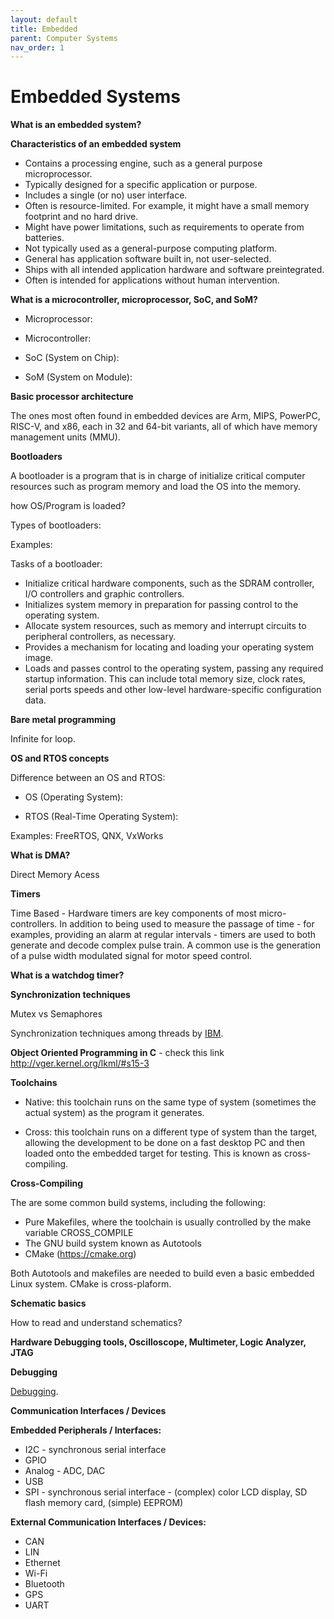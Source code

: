```yaml
---
layout: default
title: Embedded
parent: Computer Systems
nav_order: 1
---
```


# Embedded Systems

**What is an embedded system?**

**Characteristics of an embedded system**

- Contains a processing engine, such as a general
purpose microprocessor.
- Typically designed for a specific application or
purpose.
- Includes a single (or no) user interface.
- Often is resource-limited. For example, it might
have a small memory footprint and no hard drive.
- Might have power limitations, such as requirements
to operate from batteries.
- Not typically used as a general-purpose computing
platform.
- General has application software built in, not
user-selected.
- Ships with all intended application hardware and
software preintegrated.
- Often is intended for applications without human
intervention.

**What is a microcontroller, microprocessor, SoC, and SoM?**

- Microprocessor:

- Microcontroller:

- SoC (System on Chip):

- SoM (System on Module):

**Basic processor architecture**

The ones most often found in embedded devices are Arm, MIPS, PowerPC, RISC-V, and
x86, each in 32 and 64-bit variants, all of which have memory management units (MMU).

**Bootloaders**

A bootloader is a program that is in charge of initialize critical computer
resources such as program memory and load the OS into the memory.

how OS/Program is loaded?

Types of bootloaders:

Examples:

Tasks of a bootloader:

- Initialize critical hardware components, such as
the SDRAM controller, I/O controllers and graphic 
controllers.
- Initializes system memory in preparation for passing
control to the operating system.
- Allocate system resources, such as memory and interrupt
circuits to peripheral controllers, as necessary.
- Provides a mechanism for locating and loading your
operating system image.
- Loads and passes control to the operating system,
passing any required startup information. This can
include total memory size, clock rates, serial ports
speeds and other low-level hardware-specific
configuration data.

**Bare metal programming**

Infinite for loop.

**OS and RTOS concepts**

Difference between an OS and RTOS:

- OS (Operating System):

- RTOS (Real-Time Operating System):

Examples: FreeRTOS, QNX, VxWorks

**What is DMA?**

Direct Memory Acess

**Timers**

Time Based - Hardware timers are key components of most micro-controllers. In addition to being used to measure
the passage of time - for examples, providing an alarm at regular intervals - timers are used to both generate and
decode complex pulse train. A common use is the generation of a pulse width modulated signal for motor speed control.

**What is a watchdog timer?**

**Synchronization techniques**

Mutex vs Semaphores

Synchronization techniques among threads by [IBM](https://www.ibm.com/docs/en/i/7.4?topic=techniques-synchronization-among-threads).

**Object Oriented Programming in C** - check this link http://vger.kernel.org/lkml/#s15-3

**Toolchains**

- Native: this toolchain runs on the same type of system (sometimes the actual 
system) as the program it generates.

- Cross: this toolchain runs on a different type of system than the target, allowing
the development to be done on a fast desktop PC and then loaded onto the embedded target
for testing. This is known as cross-compiling.

**Cross-Compiling**

The are some common build systems, including the following:

* Pure Makefiles, where the toolchain is usually controlled by the make variable CROSS_COMPILE
* The GNU build system known as Autotools
* CMake (https://cmake.org)

Both Autotools and makefiles are needed to build even a basic embedded Linux system. CMake is 
cross-plaform.

**Schematic basics** 

How to read and understand schematics?

**Hardware Debugging tools, Oscilloscope, Multimeter, Logic Analyzer, JTAG**

**Debugging**

[Debugging](https://roemvaar.github.io/computer_science_notes/docs/computer_systems/debugging.html).

**Communication Interfaces / Devices**

**Embedded Peripherals / Interfaces:**

* I2C - synchronous serial interface
* GPIO
* Analog - ADC, DAC
* USB
* SPI - synchronous serial interface - (complex) color LCD display, SD flash memory card, (simple) EEPROM)

**External Communication Interfaces / Devices:**

* CAN
* LIN
* Ethernet
* Wi-Fi
* Bluetooth
* GPS
* UART
